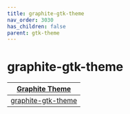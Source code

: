 ```yaml
---
title: graphite-gtk-theme
nav_order: 3030
has_children: false
parent: gtk-theme
---
```



# graphite-gtk-theme

| [Graphite Theme](https://samwhelp.github.io/note-about-theme/read/desktop-theme/themes/graphite-theme.html) |
| --- |
| [graphite-gtk-theme](https://github.com/vinceliuice/graphite-gtk-themes) |
